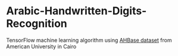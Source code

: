 # Arabic-Handwritten-Digits-Recognition
TensorFlow machine learning algorithm using [AHBase dataset](https://datacenter.aucegypt.edu/shazeem/) from American University in Cairo 
